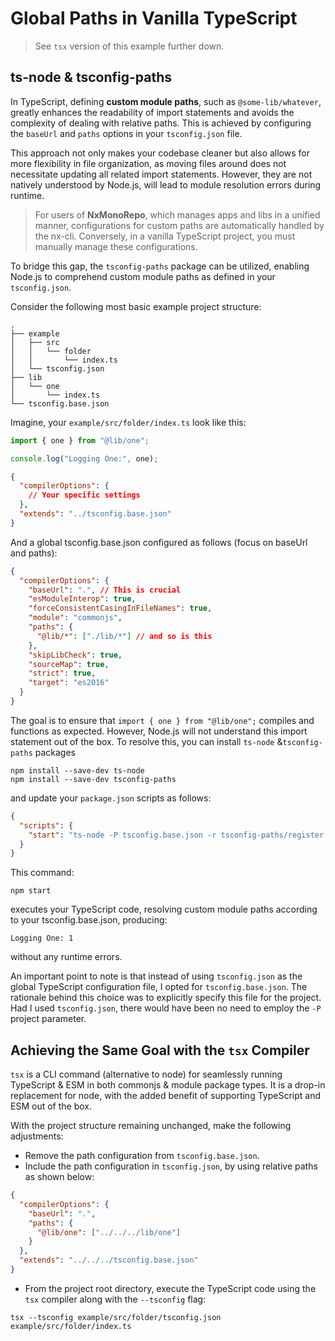 # Global Paths in Vanilla TypeScript

> See `tsx` version of this example further down.

## ts-node & tsconfig-paths

In TypeScript, defining **custom module paths**, such as `@some-lib/whatever`, greatly enhances the readability of import statements and avoids the complexity of dealing with relative paths. This is achieved by configuring the `baseUrl` and `paths` options in your `tsconfig.json` file.

This approach not only makes your codebase cleaner but also allows for more flexibility in file organization, as moving files around does not necessitate updating all related import statements. However, they are not natively understood by Node.js, will lead to module resolution errors during runtime.

> For users of **NxMonoRepo**, which manages apps and libs in a unified manner, configurations for custom paths are automatically handled by the nx-cli. Conversely, in a vanilla TypeScript project, you must manually manage these configurations.

To bridge this gap, the `tsconfig-paths` package can be utilized, enabling Node.js to comprehend custom module paths as defined in your `tsconfig.json`.

Consider the following most basic example project structure:

```shell
.
├── example
│   ├── src
│   │   └── folder
│   │       └── index.ts
│   └── tsconfig.json
├── lib
│   └── one
│       └── index.ts
└── tsconfig.base.json
```

Imagine, your `example/src/folder/index.ts` look like this:

```typescript
import { one } from "@lib/one";

console.log("Logging One:", one);
```

```json
{
  "compilerOptions": {
    // Your specific settings
  },
  "extends": "../tsconfig.base.json"
}
```

And a global tsconfig.base.json configured as follows (focus on baseUrl and paths):

```json
{
  "compilerOptions": {
    "baseUrl": ".", // This is crucial
    "esModuleInterop": true,
    "forceConsistentCasingInFileNames": true,
    "module": "commonjs",
    "paths": {
      "@lib/*": ["./lib/*"] // and so is this
    },
    "skipLibCheck": true,
    "sourceMap": true,
    "strict": true,
    "target": "es2016"
  }
}
```

The goal is to ensure that `import { one } from "@lib/one";` compiles and functions as expected. However, Node.js will not understand this import statement out of the box. To resolve this, you can install `ts-node`  &`tsconfig-paths` packages

```shell
npm install --save-dev ts-node
npm install --save-dev tsconfig-paths
```

and update your `package.json` scripts as follows:

```json
{
  "scripts": {
    "start": "ts-node -P tsconfig.base.json -r tsconfig-paths/register example/src/folder/index.ts"
  }
}
```

This command:

```shell
npm start
```

executes your TypeScript code, resolving custom module paths according to your tsconfig.base.json, producing:

```shell
Logging One: 1
```

without any runtime errors.

An important point to note is that instead of using `tsconfig.json` as the global TypeScript configuration file, I opted for `tsconfig.base.json`. The rationale behind this choice was to explicitly specify this file for the project. Had I used `tsconfig.json`, there would have been no need to employ the `-P` project parameter.

## Achieving the Same Goal with the `tsx` Compiler

`tsx` is a CLI command (alternative to node) for seamlessly running TypeScript & ESM in both commonjs & module package types. It is a drop-in replacement for node, with the added benefit of supporting TypeScript and ESM out of the box.

With the project structure remaining unchanged, make the following adjustments:

- Remove the path configuration from `tsconfig.base.json`.
- Include the path configuration in `tsconfig.json`, by using relative paths as shown below:

```json
{
  "compilerOptions": {
    "baseUrl": ".",
    "paths": {
      "@lib/one": ["../../../lib/one"]
    }
  },
  "extends": "../../../tsconfig.base.json"
}
```

- From the project root directory, execute the TypeScript code using the `tsx` compiler along with the `--tsconfig` flag:

```shell
tsx --tsconfig example/src/folder/tsconfig.json example/src/folder/index.ts
```
